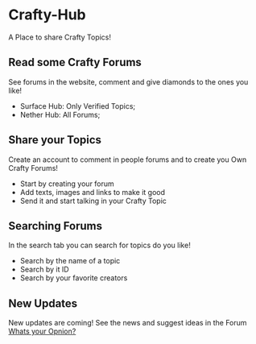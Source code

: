 # Crafty-Hub
  A Place to share Crafty Topics!
## Read some Crafty Forums
  See forums in the website, comment and give diamonds to the ones you like!
  - Surface Hub: Only Verified Topics;
  - Nether Hub: All Forums;
## Share your Topics
  Create an account to comment in people forums and to create you Own Crafty Forums!
  - Start by creating your forum
  - Add texts, images and links to make it good
  - Send it and start talking in your Crafty Topic
## Searching Forums
  In the search tab you can search for topics do you like!
  - Search by the name of a topic
  - Search by it ID
  - Search by your favorite creators
## New Updates
  New updates are coming! See the news and suggest ideas in the Forum [Whats your Opnion?](https://catmeooww.github.io/Crafty-Hub/redirect.html?-Nx6KXPfnhjo81aVdKMT
)
